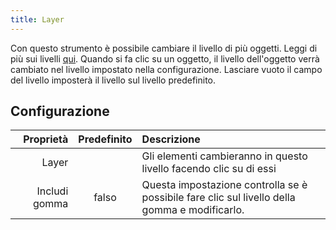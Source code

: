 ```yaml
---
title: Layer
---
```


Con questo strumento è possibile cambiare il livello di più oggetti. Leggi di più sui livelli [qui](../layers.md). Quando si fa clic su un oggetto, il livello dell'oggetto verrà cambiato nel livello impostato nella configurazione. Lasciare vuoto il campo del livello imposterà il livello sul livello predefinito.

## Configurazione

|     Proprietà | Predefinito | Descrizione                                                                                   |
| -------------:|:-----------:|:--------------------------------------------------------------------------------------------- |
|         Layer |             | Gli elementi cambieranno in questo livello facendo clic su di essi                            |
| Includi gomma |    falso    | Questa impostazione controlla se è possibile fare clic sul livello della gomma e modificarlo. |
